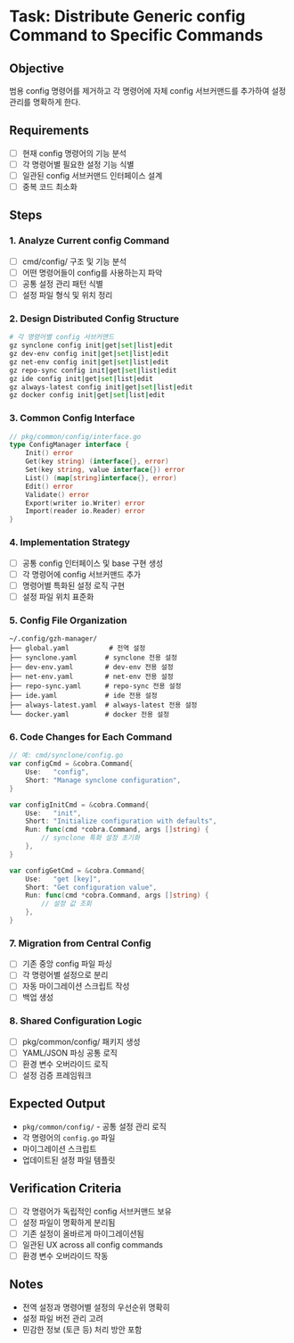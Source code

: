 # Task: Distribute Generic config Command to Specific Commands

## Objective
범용 config 명령어를 제거하고 각 명령어에 자체 config 서브커맨드를 추가하여 설정 관리를 명확하게 한다.

## Requirements
- [ ] 현재 config 명령어의 기능 분석
- [ ] 각 명령어별 필요한 설정 기능 식별
- [ ] 일관된 config 서브커맨드 인터페이스 설계
- [ ] 중복 코드 최소화

## Steps

### 1. Analyze Current config Command
- [ ] cmd/config/ 구조 및 기능 분석
- [ ] 어떤 명령어들이 config를 사용하는지 파악
- [ ] 공통 설정 관리 패턴 식별
- [ ] 설정 파일 형식 및 위치 정리

### 2. Design Distributed Config Structure
```bash
# 각 명령어별 config 서브커맨드
gz synclone config init|get|set|list|edit
gz dev-env config init|get|set|list|edit
gz net-env config init|get|set|list|edit
gz repo-sync config init|get|set|list|edit
gz ide config init|get|set|list|edit
gz always-latest config init|get|set|list|edit
gz docker config init|get|set|list|edit
```

### 3. Common Config Interface
```go
// pkg/common/config/interface.go
type ConfigManager interface {
    Init() error
    Get(key string) (interface{}, error)
    Set(key string, value interface{}) error
    List() (map[string]interface{}, error)
    Edit() error
    Validate() error
    Export(writer io.Writer) error
    Import(reader io.Reader) error
}
```

### 4. Implementation Strategy
- [ ] 공통 config 인터페이스 및 base 구현 생성
- [ ] 각 명령어에 config 서브커맨드 추가
- [ ] 명령어별 특화된 설정 로직 구현
- [ ] 설정 파일 위치 표준화

### 5. Config File Organization
```
~/.config/gzh-manager/
├── global.yaml          # 전역 설정
├── synclone.yaml       # synclone 전용 설정
├── dev-env.yaml        # dev-env 전용 설정
├── net-env.yaml        # net-env 전용 설정
├── repo-sync.yaml      # repo-sync 전용 설정
├── ide.yaml            # ide 전용 설정
├── always-latest.yaml  # always-latest 전용 설정
└── docker.yaml         # docker 전용 설정
```

### 6. Code Changes for Each Command
```go
// 예: cmd/synclone/config.go
var configCmd = &cobra.Command{
    Use:   "config",
    Short: "Manage synclone configuration",
}

var configInitCmd = &cobra.Command{
    Use:   "init",
    Short: "Initialize configuration with defaults",
    Run: func(cmd *cobra.Command, args []string) {
        // synclone 특화 설정 초기화
    },
}

var configGetCmd = &cobra.Command{
    Use:   "get [key]",
    Short: "Get configuration value",
    Run: func(cmd *cobra.Command, args []string) {
        // 설정 값 조회
    },
}
```

### 7. Migration from Central Config
- [ ] 기존 중앙 config 파일 파싱
- [ ] 각 명령어별 설정으로 분리
- [ ] 자동 마이그레이션 스크립트 작성
- [ ] 백업 생성

### 8. Shared Configuration Logic
- [ ] pkg/common/config/ 패키지 생성
- [ ] YAML/JSON 파싱 공통 로직
- [ ] 환경 변수 오버라이드 로직
- [ ] 설정 검증 프레임워크

## Expected Output
- `pkg/common/config/` - 공통 설정 관리 로직
- 각 명령어의 `config.go` 파일
- 마이그레이션 스크립트
- 업데이트된 설정 파일 템플릿

## Verification Criteria
- [ ] 각 명령어가 독립적인 config 서브커맨드 보유
- [ ] 설정 파일이 명확하게 분리됨
- [ ] 기존 설정이 올바르게 마이그레이션됨
- [ ] 일관된 UX across all config commands
- [ ] 환경 변수 오버라이드 작동

## Notes
- 전역 설정과 명령어별 설정의 우선순위 명확히
- 설정 파일 버전 관리 고려
- 민감한 정보 (토큰 등) 처리 방안 포함